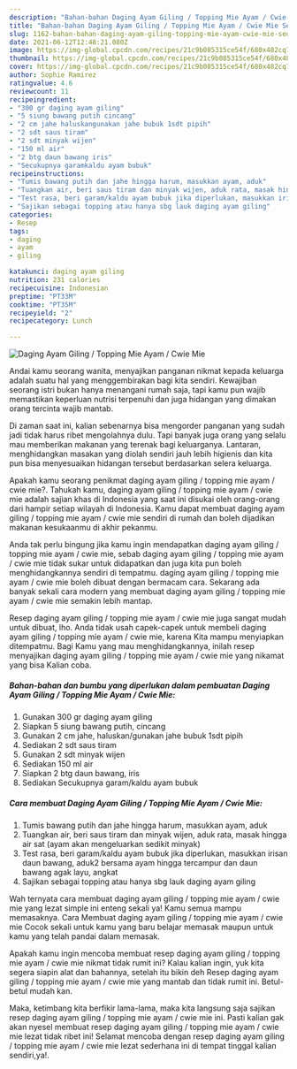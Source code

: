 ```yaml
---
description: "Bahan-bahan Daging Ayam Giling / Topping Mie Ayam / Cwie Mie Sederhana Untuk Jualan"
title: "Bahan-bahan Daging Ayam Giling / Topping Mie Ayam / Cwie Mie Sederhana Untuk Jualan"
slug: 1162-bahan-bahan-daging-ayam-giling-topping-mie-ayam-cwie-mie-sederhana-untuk-jualan
date: 2021-06-12T12:48:21.080Z
image: https://img-global.cpcdn.com/recipes/21c9b085315ce54f/680x482cq70/daging-ayam-giling-topping-mie-ayam-cwie-mie-foto-resep-utama.jpg
thumbnail: https://img-global.cpcdn.com/recipes/21c9b085315ce54f/680x482cq70/daging-ayam-giling-topping-mie-ayam-cwie-mie-foto-resep-utama.jpg
cover: https://img-global.cpcdn.com/recipes/21c9b085315ce54f/680x482cq70/daging-ayam-giling-topping-mie-ayam-cwie-mie-foto-resep-utama.jpg
author: Sophie Ramirez
ratingvalue: 4.6
reviewcount: 11
recipeingredient:
- "300 gr daging ayam giling"
- "5 siung bawang putih cincang"
- "2 cm jahe haluskangunakan jahe bubuk 1sdt pipih"
- "2 sdt saus tiram"
- "2 sdt minyak wijen"
- "150 ml air"
- "2 btg daun bawang iris"
- "Secukupnya garamkaldu ayam bubuk"
recipeinstructions:
- "Tumis bawang putih dan jahe hingga harum, masukkan ayam, aduk"
- "Tuangkan air, beri saus tiram dan minyak wijen, aduk rata, masak hingga air sat (ayam akan mengeluarkan sedikit minyak)"
- "Test rasa, beri garam/kaldu ayam bubuk jika diperlukan, masukkan irisan daun bawang, aduk2 bersama ayam hingga tercampur dan daun bawang agak layu, angkat"
- "Sajikan sebagai topping atau hanya sbg lauk daging ayam giling"
categories:
- Resep
tags:
- daging
- ayam
- giling

katakunci: daging ayam giling 
nutrition: 231 calories
recipecuisine: Indonesian
preptime: "PT33M"
cooktime: "PT35M"
recipeyield: "2"
recipecategory: Lunch

---
```



![Daging Ayam Giling / Topping Mie Ayam / Cwie Mie](https://img-global.cpcdn.com/recipes/21c9b085315ce54f/680x482cq70/daging-ayam-giling-topping-mie-ayam-cwie-mie-foto-resep-utama.jpg)

Andai kamu seorang wanita, menyajikan panganan nikmat kepada keluarga adalah suatu hal yang menggembirakan bagi kita sendiri. Kewajiban seorang istri bukan hanya menangani rumah saja, tapi kamu pun wajib memastikan keperluan nutrisi terpenuhi dan juga hidangan yang dimakan orang tercinta wajib mantab.

Di zaman  saat ini, kalian sebenarnya bisa mengorder panganan yang sudah jadi tidak harus ribet mengolahnya dulu. Tapi banyak juga orang yang selalu mau memberikan makanan yang terenak bagi keluarganya. Lantaran, menghidangkan masakan yang diolah sendiri jauh lebih higienis dan kita pun bisa menyesuaikan hidangan tersebut berdasarkan selera keluarga. 



Apakah kamu seorang penikmat daging ayam giling / topping mie ayam / cwie mie?. Tahukah kamu, daging ayam giling / topping mie ayam / cwie mie adalah sajian khas di Indonesia yang saat ini disukai oleh orang-orang dari hampir setiap wilayah di Indonesia. Kamu dapat membuat daging ayam giling / topping mie ayam / cwie mie sendiri di rumah dan boleh dijadikan makanan kesukaanmu di akhir pekanmu.

Anda tak perlu bingung jika kamu ingin mendapatkan daging ayam giling / topping mie ayam / cwie mie, sebab daging ayam giling / topping mie ayam / cwie mie tidak sukar untuk didapatkan dan juga kita pun boleh menghidangkannya sendiri di tempatmu. daging ayam giling / topping mie ayam / cwie mie boleh dibuat dengan bermacam cara. Sekarang ada banyak sekali cara modern yang membuat daging ayam giling / topping mie ayam / cwie mie semakin lebih mantap.

Resep daging ayam giling / topping mie ayam / cwie mie juga sangat mudah untuk dibuat, lho. Anda tidak usah capek-capek untuk membeli daging ayam giling / topping mie ayam / cwie mie, karena Kita mampu menyiapkan ditempatmu. Bagi Kamu yang mau menghidangkannya, inilah resep menyajikan daging ayam giling / topping mie ayam / cwie mie yang nikamat yang bisa Kalian coba.

<!--inarticleads1-->

##### Bahan-bahan dan bumbu yang diperlukan dalam pembuatan Daging Ayam Giling / Topping Mie Ayam / Cwie Mie:

1. Gunakan 300 gr daging ayam giling
1. Siapkan 5 siung bawang putih, cincang
1. Gunakan 2 cm jahe, haluskan/gunakan jahe bubuk 1sdt pipih
1. Sediakan 2 sdt saus tiram
1. Gunakan 2 sdt minyak wijen
1. Sediakan 150 ml air
1. Siapkan 2 btg daun bawang, iris
1. Sediakan Secukupnya garam/kaldu ayam bubuk




<!--inarticleads2-->

##### Cara membuat Daging Ayam Giling / Topping Mie Ayam / Cwie Mie:

1. Tumis bawang putih dan jahe hingga harum, masukkan ayam, aduk
1. Tuangkan air, beri saus tiram dan minyak wijen, aduk rata, masak hingga air sat (ayam akan mengeluarkan sedikit minyak)
1. Test rasa, beri garam/kaldu ayam bubuk jika diperlukan, masukkan irisan daun bawang, aduk2 bersama ayam hingga tercampur dan daun bawang agak layu, angkat
1. Sajikan sebagai topping atau hanya sbg lauk daging ayam giling




Wah ternyata cara membuat daging ayam giling / topping mie ayam / cwie mie yang lezat simple ini enteng sekali ya! Kamu semua mampu memasaknya. Cara Membuat daging ayam giling / topping mie ayam / cwie mie Cocok sekali untuk kamu yang baru belajar memasak maupun untuk kamu yang telah pandai dalam memasak.

Apakah kamu ingin mencoba membuat resep daging ayam giling / topping mie ayam / cwie mie nikmat tidak rumit ini? Kalau kalian ingin, yuk kita segera siapin alat dan bahannya, setelah itu bikin deh Resep daging ayam giling / topping mie ayam / cwie mie yang mantab dan tidak rumit ini. Betul-betul mudah kan. 

Maka, ketimbang kita berfikir lama-lama, maka kita langsung saja sajikan resep daging ayam giling / topping mie ayam / cwie mie ini. Pasti kalian gak akan nyesel membuat resep daging ayam giling / topping mie ayam / cwie mie lezat tidak ribet ini! Selamat mencoba dengan resep daging ayam giling / topping mie ayam / cwie mie lezat sederhana ini di tempat tinggal kalian sendiri,ya!.

